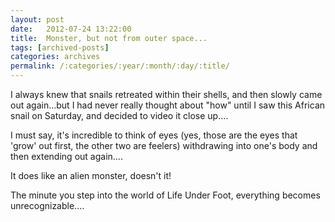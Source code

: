 ```yaml
---
layout: post
date:	2012-07-24 13:22:00
title:  Monster, but not from outer space...
tags: [archived-posts]
categories: archives
permalink: /:categories/:year/:month/:day/:title/
---
```

I always knew that snails retreated within their shells, and then slowly came out again...but I had never really thought about "how" until I saw this African snail on Saturday, and decided to video it close up....



<lj-embed id="919"/>


I must say, it's incredible to think of eyes (yes, those are the eyes that 'grow' out first, the other two are feelers) withdrawing into one's body and then extending out again....

It does like an alien monster, doesn't it!

<lj-embed id="920"/>


The minute you step into the world of Life Under Foot, everything becomes unrecognizable....
